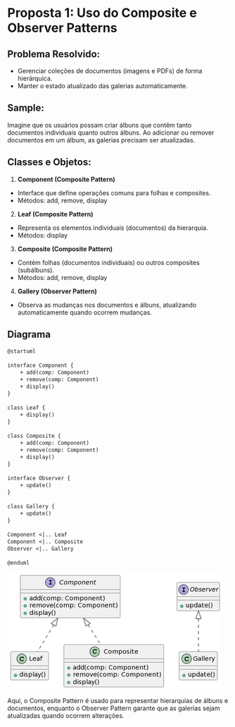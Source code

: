 # Proposta 1: Uso do Composite e Observer Patterns

## Problema Resolvido:

- Gerenciar coleções de documentos (imagens e PDFs) de forma hierárquica.
- Manter o estado atualizado das galerias automaticamente.

## Sample:

Imagine que os usuários possam criar álbuns que contêm tanto documentos individuais quanto outros álbuns. Ao adicionar ou remover documentos em um álbum, as galerias precisam ser atualizadas.

## Classes e Objetos:

1. **Component (Composite Pattern)**

- Interface que define operações comuns para folhas e composites.
- Métodos: add, remove, display

2. **Leaf (Composite Pattern)**

- Representa os elementos individuais (documentos) da hierarquia.
- Métodos: display

3. **Composite (Composite Pattern)**

- Contém folhas (documentos individuais) ou outros composites (subálbuns).
- Métodos: add, remove, display

4. **Gallery (Observer Pattern)**

- Observa as mudanças nos documentos e álbuns, atualizando automaticamente quando ocorrem mudanças.

## Diagrama

```
@startuml

interface Component {
    + add(comp: Component)
    + remove(comp: Component)
    + display()
}

class Leaf {
    + display()
}

class Composite {
    + add(comp: Component)
    + remove(comp: Component)
    + display()
}

interface Observer {
    + update()
}

class Gallery {
    + update()
}

Component <|.. Leaf
Component <|.. Composite
Observer <|.. Gallery

@enduml

```

![](media/proposta01.png)

Aqui, o Composite Pattern é usado para representar hierarquias de álbuns e documentos, enquanto o Observer Pattern garante que as galerias sejam atualizadas quando ocorrem alterações.
